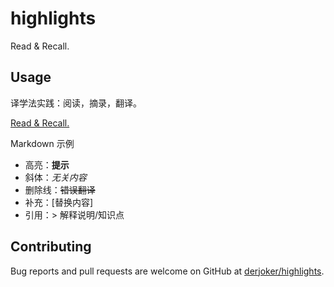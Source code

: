 # highlights
Read &amp; Recall.

## Usage

译学法实践：阅读，摘录，翻译。

[Read & Recall.](https://derjoker.github.io/highlights/)

Markdown 示例

- 高亮：**提示**
- 斜体：*无关内容*
- 删除线：~~错误翻译~~
- 补充：[替换内容]
- 引用：> 解释说明/知识点

## Contributing

Bug reports and pull requests are welcome on GitHub at [derjoker/highlights](https://github.com/derjoker/highlights).
